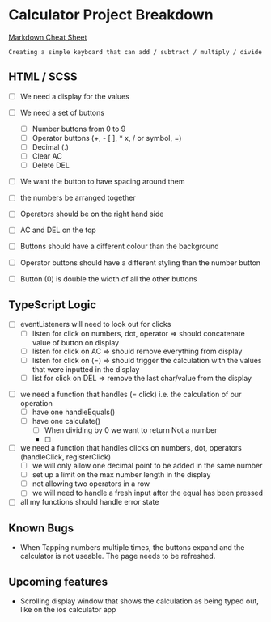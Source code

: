 # Calculator Project Breakdown

[Markdown Cheat Sheet](https://www.markdownguide.org/cheat-sheet/)

    Creating a simple keyboard that can add / subtract / multiply / divide

## HTML / SCSS

-   [ ] We need a display for the values
-   [ ] We need a set of buttons

    -   [ ] Number buttons from 0 to 9
    -   [ ] Operator buttons (+, - [ ], \* x, / or symbol, =)
    -   [ ] Decimal (.)
    -   [ ] Clear AC
    -   [ ] Delete DEL

-   [ ] We want the button to have spacing around them
-   [ ] the numbers be arranged together
-   [ ] Operators should be on the right hand side
-   [ ] AC and DEL on the top
-   [ ] Buttons should have a different colour than the background
-   [ ] Operator buttons should have a different styling than the number button
-   [ ] Button (0) is double the width of all the other buttons

## TypeScript Logic

-   [ ] eventListeners will need to look out for clicks
    -   [ ] listen for click on numbers, dot, operator => should concatenate value of button on display
    -   [ ] listen for click on AC => should remove everything from display
    -   [ ] listen for click on (=) => should trigger the calculation with the values that were inputted in the display
    -   [ ] list for click on DEL => remove the last char/value from the display

<!-- <!- [ ]- [ ] elementToTarget.addEventListener("click", handler) - [ ]- [ ]> -->

-   [ ] we need a function that handles (= click) i.e. the calculation of our operation
    -   [ ] have one handleEquals()
    -   [ ] have one calculate()
        -   [ ] When dividing by 0 we want to return Not a number
        -   [ ]
-   [ ] we need a function that handles clicks on numbers, dot, operators (handleClick, registerClick)
    -   [ ] we will only allow one decimal point to be added in the same number
    -   [ ] set up a limit on the max number length in the display
    -   [ ] not allowing two operators in a row
    -   [ ] we will need to handle a fresh input after the equal has been pressed
-   [ ] all my functions should handle error state

## Known Bugs

-   When Tapping numbers multiple times, the buttons expand and the calculator is not useable. The page needs to be refreshed.

## Upcoming features

-   Scrolling display window that shows the calculation as being typed out, like on the ios calculator app
